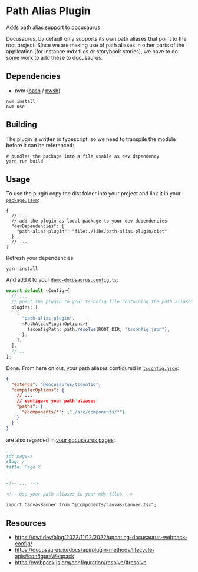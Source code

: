 # Path Alias Plugin

Adds path alias support to docusaurus

Docusaurus, by default only supports its own path aliases that
point to the root project. Since we are making use of path aliases
in other parts of the application (for instance mdx files or storybook stories), we have to do some work to add these
to docusaurus.

## Dependencies

- nvm ([bash][nvm-linux] / [pwsh][nvm-pwsh])

```pwsh
nvm install
nvm use
```

[nvm-linux]: https://github.com/nvm-sh/nvm
[nvm-pwsh]: https://github.com/aaronpowell/ps-nvm

## Building

The plugin is written in typescript, so we need to transpile the
module before it can be referenced:

```pwsh
# bundles the package into a file usable as dev dependency
yarn run build
```

## Usage

To use the plugin copy the dist folder into your project and link it in your [`package.json`][demo-package.json]:

```jsonc
{
  // ...
  // add the plugin as local package to your dev dependencies
  "devDependencies": {
    "path-alias-plugin": "file:./libs/path-alias-plugin/dist"
  }
  // ...
}
```

Refresh your dependencies

```pwsh
yarn install
```

And add it to your [`demo-docusaurus.config.ts`][demo-docusaurus.config.ts]:

```ts
export default <Config>{
  // ...
  // point the plugin to your tsconfig file containing the path aliases
  plugins: [
    [
      "path-alias-plugin",
      <PathAliasPluginOptions>{
        tsconfigPath: path.resolve(ROOT_DIR, "tsconfig.json"),
      },
    ],
  ],
  //...
};
```

Done. From here on out, your path aliases configured in [`tsconfig.json`][demo-tsconfig.json]:

```json
{
  "extends": "@docusaurus/tsconfig",
  "compilerOptions": {
    // ...
    // configure your path aliases
    "paths": {
      "@components/*": ["./src/components/*"]
    }
  }
}
```

are also regarded in [your docusaurus pages][demo-docusaurus.config.ts]:

```md
---
id: page-x
slug: /
title: Page X
---

<!-- ... -->

<!-- Use your path aliases in your mdx files -->

import CanvasBanner from "@components/canvas-banner.tsx";
```

[demo-tsconfig.json]: https://github.com/michaelkargl/PresenceDocs/blob/5e65576ba5e61ca1aab9738df7ceb1c5f1bd4b13/tsconfig.json#L10
[demo-docusaurus.config.ts]: https://github.com/michaelkargl/PresenceDocs/blob/5e65576ba5e61ca1aab9738df7ceb1c5f1bd4b13/docusaurus.config.ts#L125
[demo-package.json]: https://github.com/michaelkargl/PresenceDocs/blob/5e65576ba5e61ca1aab9738df7ceb1c5f1bd4b13/package.json#L46

## Resources

- <https://dwf.dev/blog/2022/11/12/2022/updating-docusaurus-webpack-config/>
- <https://docusaurus.io/docs/api/plugin-methods/lifecycle-apis#configureWebpack>
- <https://webpack.js.org/configuration/resolve/#resolve>
